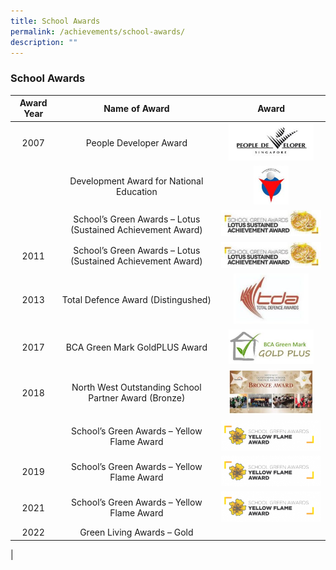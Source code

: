 ```yaml
---
title: School Awards
permalink: /achievements/school-awards/
description: ""
---
```

### **School Awards**

| Award Year | Name of Award | Award |
|:---:|:---:|:---:|
| 2007 | People Developer Award | <img src="/images/sch%20award%201.png" style="width:85%"> |
|  | Development Award for National Education | <img src="/images/sch%20award%202.png" style="width:35%">|
|  | School’s Green Awards – Lotus (Sustained Achievement Award) | ![](/images/sch%20award%203.png) |
| 2011 | School’s Green Awards – Lotus (Sustained Achievement Award) | ![](/images/sch%20award%204.png) |
| 2013 | Total Defence Award (Distingushed) |<img src="/images/sch%20award%205.png" style="width:75%">  |
| 2017 | BCA Green Mark GoldPLUS Award | <img src="/images/sch%20award%206.png" style="width:85%">|
| 2018 | North West Outstanding School Partner Award (Bronze) |<img src="/images/sch%20award%207.png" style="width:85%"> |
|  | School’s Green Awards – Yellow Flame Award | ![](/images/sch%20award%208.png) |
| 2019 | School’s Green Awards – Yellow Flame Award | ![](/images/sch%20award%209.png) |
| 2021 | School’s Green Awards – Yellow Flame Award | ![](/images/sch%20award%2010.png) |
| 2022 | Green Living Awards – Gold | [](/images/sch%20award%2010.png) |

|
